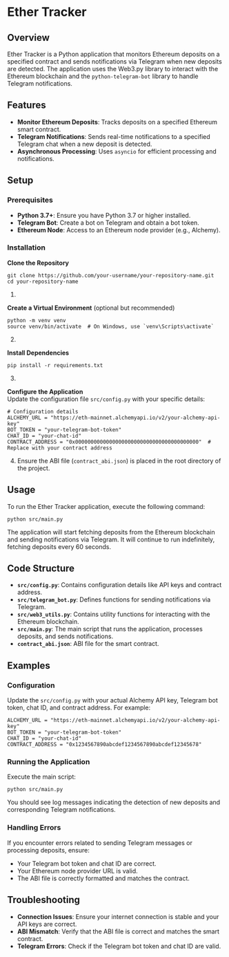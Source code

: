 # **Ether Tracker**

## **Overview**

Ether Tracker is a Python application that monitors Ethereum deposits on a specified contract and sends notifications via Telegram when new deposits are detected. The application uses the Web3.py library to interact with the Ethereum blockchain and the `python-telegram-bot` library to handle Telegram notifications.

## **Features**

* **Monitor Ethereum Deposits**: Tracks deposits on a specified Ethereum smart contract.  
* **Telegram Notifications**: Sends real-time notifications to a specified Telegram chat when a new deposit is detected.  
* **Asynchronous Processing**: Uses `asyncio` for efficient processing and notifications.

## **Setup**

### **Prerequisites**

* **Python 3.7+**: Ensure you have Python 3.7 or higher installed.  
* **Telegram Bot**: Create a bot on Telegram and obtain a bot token.  
* **Ethereum Node**: Access to an Ethereum node provider (e.g., Alchemy).

### **Installation**

**Clone the Repository**  

`git clone https://github.com/your-username/your-repository-name.git`  
`cd your-repository-name`

1. 

**Create a Virtual Environment** (optional but recommended)  

`python -m venv venv`  
`` source venv/bin/activate  # On Windows, use `venv\Scripts\activate` ``

2. 

**Install Dependencies**  
  
`pip install -r requirements.txt`

3. 

**Configure the Application**  
Update the configuration file `src/config.py` with your specific details:  
 
`# Configuration details`  
`ALCHEMY_URL = "https://eth-mainnet.alchemyapi.io/v2/your-alchemy-api-key"`  
`BOT_TOKEN = "your-telegram-bot-token"`  
`CHAT_ID = "your-chat-id"`  
`CONTRACT_ADDRESS = "0x0000000000000000000000000000000000000000"  # Replace with your contract address`

4. Ensure the ABI file (`contract_abi.json`) is placed in the root directory of the project.

## **Usage**

To run the Ether Tracker application, execute the following command:


`python src/main.py`

The application will start fetching deposits from the Ethereum blockchain and sending notifications via Telegram. It will continue to run indefinitely, fetching deposits every 60 seconds.

## **Code Structure**

* **`src/config.py`**: Contains configuration details like API keys and contract address.  
* **`src/telegram_bot.py`**: Defines functions for sending notifications via Telegram.  
* **`src/web3_utils.py`**: Contains utility functions for interacting with the Ethereum blockchain.  
* **`src/main.py`**: The main script that runs the application, processes deposits, and sends notifications.  
* **`contract_abi.json`**: ABI file for the smart contract.

## **Examples**

### **Configuration**

Update the `src/config.py` with your actual Alchemy API key, Telegram bot token, chat ID, and contract address. For example:


`ALCHEMY_URL = "https://eth-mainnet.alchemyapi.io/v2/your-alchemy-api-key"`  
`BOT_TOKEN = "your-telegram-bot-token"`  
`CHAT_ID = "your-chat-id"`  
`CONTRACT_ADDRESS = "0x1234567890abcdef1234567890abcdef12345678"`

### **Running the Application**

Execute the main script:


`python src/main.py`

You should see log messages indicating the detection of new deposits and corresponding Telegram notifications.

### **Handling Errors**

If you encounter errors related to sending Telegram messages or processing deposits, ensure:

* Your Telegram bot token and chat ID are correct.  
* Your Ethereum node provider URL is valid.  
* The ABI file is correctly formatted and matches the contract.

## **Troubleshooting**

* **Connection Issues**: Ensure your internet connection is stable and your API keys are correct.  
* **ABI Mismatch**: Verify that the ABI file is correct and matches the smart contract.  
* **Telegram Errors**: Check if the Telegram bot token and chat ID are valid.

